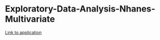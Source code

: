 # Exploratory-Data-Analysis-Nhanes-Multivariate
[Link to application](https://tarantuviez-11.herokuapp.com/)
